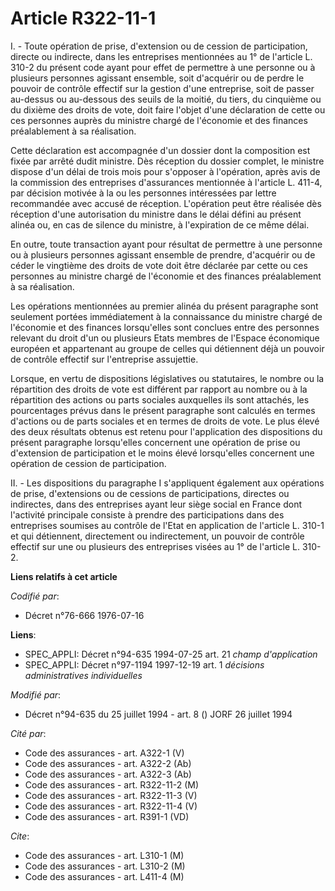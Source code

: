 # Article R322-11-1

I. - Toute opération de prise, d'extension ou de cession de participation, directe ou indirecte, dans les entreprises
mentionnées au 1° de l'article L. 310-2 du présent code ayant pour effet de permettre à une personne ou à plusieurs personnes
agissant ensemble, soit d'acquérir ou de perdre le pouvoir de contrôle effectif sur la gestion d'une entreprise, soit de
passer au-dessus ou au-dessous des seuils de la moitié, du tiers, du cinquième ou du dixième des droits de vote, doit faire
l'objet d'une déclaration de cette ou ces personnes auprès du ministre chargé de l'économie et des finances préalablement à
sa réalisation.

Cette déclaration est accompagnée d'un dossier dont la composition est fixée par arrêté dudit ministre. Dès réception du
dossier complet, le ministre dispose d'un délai de trois mois pour s'opposer à l'opération, après avis de la commission des
entreprises d'assurances mentionnée à l'article L. 411-4, par décision motivée à la ou les personnes intéressées par lettre
recommandée avec accusé de réception. L'opération peut être réalisée dès réception d'une autorisation du ministre dans le
délai défini au présent alinéa ou, en cas de silence du ministre, à l'expiration de ce même délai.

En outre, toute transaction ayant pour résultat de permettre à une personne ou à plusieurs personnes agissant ensemble de
prendre, d'acquérir ou de céder le vingtième des droits de vote doit être déclarée par cette ou ces personnes au ministre
chargé de l'économie et des finances préalablement à sa réalisation.

Les opérations mentionnées au premier alinéa du présent paragraphe sont seulement portées immédiatement à la connaissance du
ministre chargé de l'économie et des finances lorsqu'elles sont conclues entre des personnes relevant du droit d'un ou
plusieurs Etats membres de l'Espace économique européen et appartenant au groupe de celles qui détiennent déjà un pouvoir de
contrôle effectif sur l'entreprise assujettie.

Lorsque, en vertu de dispositions législatives ou statutaires, le nombre ou la répartition des droits de vote est différent
par rapport au nombre ou à la répartition des actions ou parts sociales auxquelles ils sont attachés, les pourcentages prévus
dans le présent paragraphe sont calculés en termes d'actions ou de parts sociales et en termes de droits de vote. Le plus
élevé des deux résultats obtenus est retenu pour l'application des dispositions du présent paragraphe lorsqu'elles concernent
une opération de prise ou d'extension de participation et le moins élevé lorsqu'elles concernent une opération de cession de
participation.

II. - Les dispositions du paragraphe I s'appliquent également aux opérations de prise, d'extensions ou de cessions de
participations, directes ou indirectes, dans des entreprises ayant leur siège social en France dont l'activité principale
consiste à prendre des participations dans des entreprises soumises au contrôle de l'Etat en application de l'article L.
310-1 et qui détiennent, directement ou indirectement, un pouvoir de contrôle effectif sur une ou plusieurs des entreprises
visées au 1° de l'article L. 310-2.

**Liens relatifs à cet article**

_Codifié par_:

  - Décret n°76-666 1976-07-16

**Liens**:

  - SPEC_APPLI: Décret n°94-635 1994-07-25 art. 21 *champ d'application*
  - SPEC_APPLI: Décret n°97-1194 1997-12-19 art. 1 *décisions administratives individuelles*

_Modifié par_:

  - Décret n°94-635 du 25 juillet 1994 - art. 8 () JORF 26 juillet 1994

_Cité par_:

  - Code des assurances - art. A322-1 (V)
  - Code des assurances - art. A322-2 (Ab)
  - Code des assurances - art. A322-3 (Ab)
  - Code des assurances - art. R322-11-2 (M)
  - Code des assurances - art. R322-11-3 (V)
  - Code des assurances - art. R322-11-4 (V)
  - Code des assurances - art. R391-1 (VD)

_Cite_:

  - Code des assurances - art. L310-1 (M)
  - Code des assurances - art. L310-2 (M)
  - Code des assurances - art. L411-4 (M)
